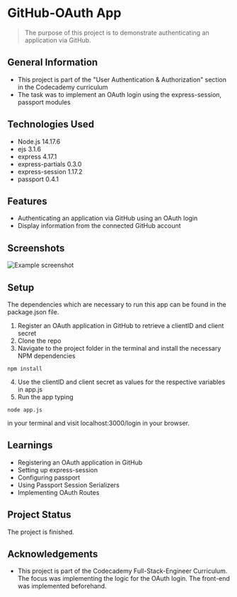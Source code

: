 # GitHub-OAuth App
> The purpose of this project is to demonstrate authenticating an application via GitHub. 



## General Information
- This project is part of the "User Authentication & Authorization" section in the Codecademy curriculum
- The task was to implement an OAuth login using the express-session, passport modules



## Technologies Used
- Node.js 14.17.6
- ejs 3.1.6
- express 4.17.1
- express-partials 0.3.0
- express-session 1.17.2
- passport 0.4.1



## Features
- Authenticating an application via GitHub using an OAuth login
- Display information from the connected GitHub account



## Screenshots
![Example screenshot](https://i.ibb.co/HdZrJ2b/oauth.png)



## Setup
The dependencies which are necessary to run this app can be found in the package.json file.

1. Register an OAuth application in GitHub to retrieve a clientID and client secret
2. Clone the repo
3. Navigate to the project folder in the terminal and install the necessary NPM dependencies
```
npm install
```
4. Use the clientID and client secret as values for the respective variables in app.js
5. Run the app typing
```
node app.js
```
in your terminal and visit localhost:3000/login in your browser.



## Learnings
- Registering an OAuth application in GitHub
- Setting up express-session
- Configuring passport
- Using Passport Session Serializers
- Implementing OAuth Routes



## Project Status
The project is finished.



## Acknowledgements
- This project is part of the Codecademy Full-Stack-Engineer Curriculum. The focus was implementing the logic for the OAuth login. The front-end was implemented beforehand.



